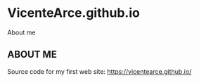 # VicenteArce.github.io
About me

## ABOUT ME

Source code for my first web site: https://vicentearce.github.io/
